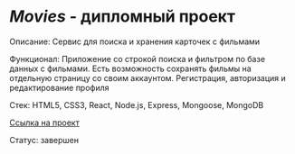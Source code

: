 # _Movies_ - дипломный проект

Описание: Сервис для поиска и хранения карточек с фильмами

Функционал: Приложение со строкой поиска и фильтром по базе данных с фильмами. Есть возможность сохранять фильмы на отдельную страницу со своим аккаунтом. Регистрация, авторизация и редактирование профиля

Стек: HTML5, CSS3, React, Node.js, Express, Mongoose, MongoDB

[Ссылка на проект](https://alzot.movies.nomoredomains.icu/)

Статус: завершен
